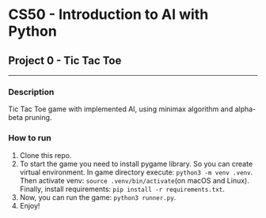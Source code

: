 # **CS50 - Introduction to AI with Python**

## **Project 0 - Tic Tac Toe**

---

### **Description**
Tic Tac Toe game with implemented AI, using minimax algorithm and alpha-beta pruning.

### **How to run**

1. Clone this repo.
2. To start the game you need to install pygame library. So you can create virtual environment. 
In game directory execute: `python3 -m venv .venv`. Then activate venv: `source .venv/bin/activate`(on macOS and Linux).
Finally, install requirements: `pip install -r requirements.txt`.
3. Now, you can run the game: `python3 runner.py`.
4. Enjoy!